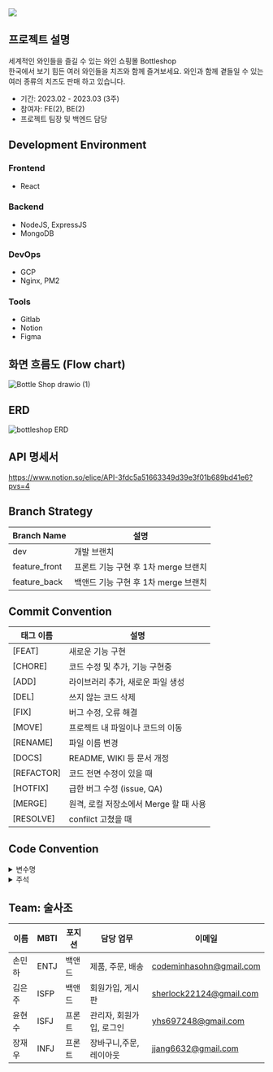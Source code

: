 <img src="https://capsule-render.vercel.app/api?type=waving&color=845EC2&height=300&section=header&text=Bottle%20Shop&fontSize=90" />

## 프로젝트 설명

세계적인 와인들을 즐길 수 있는 와인 쇼핑몰 Bottleshop </br>
한국에서 보기 힘든 여러 와인들을 치즈와 함께 즐겨보세요. 와인과 함께 곁들일 수 있는 여러 종류의 치즈도 판매 하고 있습니다.
- 기간: 2023.02 - 2023.03 (3주)
- 참여자: FE(2), BE(2)
- 프로젝트 팀장 및 백엔드 담당

## Development Environment
### Frontend
- React
### Backend
- NodeJS, ExpressJS
- MongoDB
### DevOps
- GCP
- Nginx, PM2
### Tools
- Gitlab
- Notion
- Figma

## 화면 흐름도 (Flow chart)
![Bottle Shop drawio (1)](https://user-images.githubusercontent.com/86749331/228192210-5fc48bf1-4228-4994-8d99-fc7c955baf7a.png)

## ERD
![bottleshop ERD](https://user-images.githubusercontent.com/86749331/228188329-e8f32789-781a-4422-8366-09abd5995f64.png)

## API 명세서
https://www.notion.so/elice/API-3fdc5a51663349d39e3f01b689bd41e6?pvs=4

## Branch Strategy
| Branch Name   | 설명                       |
|---------------|--------------------------|
| dev           | 개발 브랜치                   |
| feature_front | 프론트 기능 구현 후 1차 merge 브랜치 |
| feature_back  | 백앤드 기능 구현 후 1차 merge 브랜치 |

## Commit Convention      
| 태그 이름 | 설명 |
| --- | --- |
| [FEAT] | 새로운 기능 구현 |
| [CHORE] | 코드 수정 및 추가, 기능 구현중 |
| [ADD] | 라이브러리 추가, 새로운 파일 생성 |
| [DEL] | 쓰지 않는 코드 삭제 |
| [FIX] | 버그 수정, 오류 해결 |
| [MOVE] | 프로젝트 내 파일이나 코드의 이동 |
| [RENAME] | 파일 이름 변경 |
| [DOCS] | README, WIKI 등 문서 개정 |
| [REFACTOR] | 코드 전면 수정이 있을 때 |
| [HOTFIX] | 급한 버그 수정 (issue, QA) |
| [MERGE] | 원격, 로컬 저장소에서 Merge 할 때 사용 |
| [RESOLVE] | confilct 고쳤을 때 |

## Code Convention
<details>
<summary>변수명</summary>
<div markdown="1"> 
      
- 변수명은 항상 Carmel Case 사용 <br>
- 함수의 경우 동사+명사 사용<br>
    - ex) getInformation()<br>
- flag 변수는 조동사 + flag 종류로 구성 ([flag 변수란?](https://m.blog.naver.com/scyan2011/221610951335))<br>
    - ex) isNum<br>
- 약어는 되도록 사용하지 않는다.
</div>
</details>

<details>
<summary>주석</summary>
<div markdown="1">   
    
- 한 줄 주석은 `//`를 사용한다.<br>
- 그 이상은 `/** */`를 사용한다.
</div>
</details>

## Team: 술사조
| 이름 | MBTI | 포지션 | 담당 업무 | 이메일 |
| --- | --- | --- | --- | --- |
| 손민하 | ENTJ | 백앤드 | 제품, 주문, 배송 | codeminhasohn@gmail.com |
| 김은주 | ISFP | 백앤드 | 회원가입, 게시판 | sherlock22124@gmail.com |
| 윤현수 | ISFJ | 프론트 | 관리자, 회원가입, 로그인  | yhs697248@gmail.com |
| 장재우 | INFJ | 프론트 | 장바구니,주문,레이아웃 | jjang6632@gmail.com |

